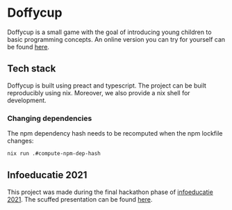 # Doffycup

Doffycup is a small game with the goal of introducing young children to basic programming concepts. An online version you can try for yourself can be found [here](https://doffycup.moonythm.dev).

## Tech stack

Doffycup is built using preact and typescript. The project can be built reproducibly using nix. Moreover, we also provide a nix shell for development.

### Changing dependencies

The npm dependency hash needs to be recomputed when the npm lockfile changes:

```sh
nix run .#compute-npm-dep-hash
```

## Infoeducatie 2021

This project was made during the final hackathon phase of [infoeducatie 2021](https://infoeducatie.ro/). The scuffed presentation can be found [here](https://youtu.be/h536BEVIe1U?t=296).
